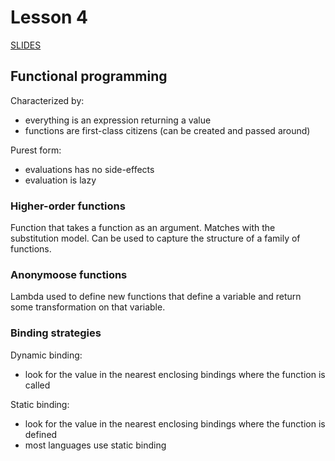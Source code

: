# Lesson 4
[SLIDES](http://rpucella.net/courses/pl-fa16/lect-04-higher-order-functions.pdf)

## Functional programming
Characterized by:
- everything is an expression returning a value
- functions are first-class citizens (can be created and passed around)

Purest form:
- evaluations has no side-effects
- evaluation is lazy

### Higher-order functions
Function that takes a function as an argument. Matches with the substitution model. Can be used to capture the structure of a family of functions.

### Anonymoose functions
Lambda used to define new functions that define a variable and return some transformation on that variable.

### Binding strategies
Dynamic binding:
- look for the value in the nearest enclosing bindings where the function is called

Static binding:
- look for the value in the nearest enclosing bindings where the function is defined
- most languages use static binding